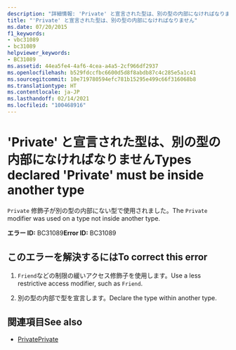 ```yaml
---
description: "詳細情報: 'Private' と宣言された型は、別の型の内部になければなりません"
title: "'Private' と宣言された型は、別の型の内部になければなりません"
ms.date: 07/20/2015
f1_keywords:
- vbc31089
- bc31089
helpviewer_keywords:
- BC31089
ms.assetid: 44ea5fe4-4af6-4cea-a4a5-2cf966df2937
ms.openlocfilehash: b529fdccfbc6600d5d8f8abdb87c4c285e5a1c41
ms.sourcegitcommit: 10e719780594efc781b15295e499c66f316068b8
ms.translationtype: HT
ms.contentlocale: ja-JP
ms.lasthandoff: 02/14/2021
ms.locfileid: "100468916"
---
```

# <a name="types-declared-private-must-be-inside-another-type"></a><span data-ttu-id="44df1-103">'Private' と宣言された型は、別の型の内部になければなりません</span><span class="sxs-lookup"><span data-stu-id="44df1-103">Types declared 'Private' must be inside another type</span></span>

<span data-ttu-id="44df1-104">`Private` 修飾子が別の型の内部にない型で使用されました。</span><span class="sxs-lookup"><span data-stu-id="44df1-104">The `Private` modifier was used on a type not inside another type.</span></span>  
  
 <span data-ttu-id="44df1-105">**エラー ID:** BC31089</span><span class="sxs-lookup"><span data-stu-id="44df1-105">**Error ID:** BC31089</span></span>  
  
## <a name="to-correct-this-error"></a><span data-ttu-id="44df1-106">このエラーを解決するには</span><span class="sxs-lookup"><span data-stu-id="44df1-106">To correct this error</span></span>  
  
1. <span data-ttu-id="44df1-107">`Friend`などの制限の緩いアクセス修飾子を使用します。</span><span class="sxs-lookup"><span data-stu-id="44df1-107">Use a less restrictive access modifier, such as `Friend`.</span></span>  
  
2. <span data-ttu-id="44df1-108">別の型の内部で型を宣言します。</span><span class="sxs-lookup"><span data-stu-id="44df1-108">Declare the type within another type.</span></span>  
  
## <a name="see-also"></a><span data-ttu-id="44df1-109">関連項目</span><span class="sxs-lookup"><span data-stu-id="44df1-109">See also</span></span>

- [<span data-ttu-id="44df1-110">Private</span><span class="sxs-lookup"><span data-stu-id="44df1-110">Private</span></span>](../language-reference/modifiers/private.md)
